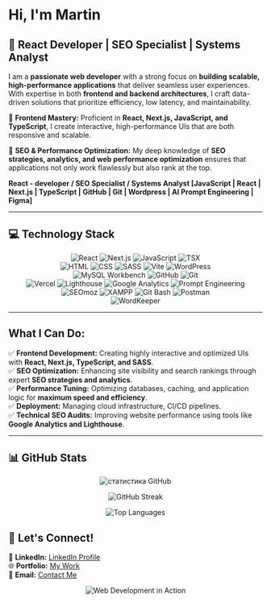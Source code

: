 # Hi, I'm Martin

## 🚀 React Developer | SEO Specialist | Systems Analyst

I am a **passionate web developer** with a strong focus on **building scalable, high-performance applications** that deliver seamless user experiences. With expertise in both **frontend and backend architectures**, I craft data-driven solutions that prioritize efficiency, low latency, and maintainability.

🔹 **Frontend Mastery:** Proficient in **React, Next.js, JavaScript, and TypeScript**, I create interactive, high-performance UIs that are both responsive and scalable.

🔹 **SEO & Performance Optimization:** My deep knowledge of **SEO strategies, analytics, and web performance optimization** ensures that applications not only work flawlessly but also rank at the top.

**React - developer / SEO Specialist / Systems Analyst [JavaScript | React | Next.js | TypeScript | GitHub | Git | Wordpress | AI Prompt Engineering | Figma]**

---

## 💻 **Technology Stack**

<div align="center">

  ![React](https://img.shields.io/badge/-React-61DAFB?logo=react&logoColor=white&style=for-the-badge)
  ![Next.js](https://img.shields.io/badge/-Next.js-000000?logo=next.js&logoColor=white&style=for-the-badge)
  ![JavaScript](https://img.shields.io/badge/-JavaScript-F7DF1E?logo=javascript&logoColor=black&style=for-the-badge)
  ![TSX](https://img.shields.io/badge/-TSX-007ACC?logo=react&logoColor=white&style=for-the-badge)
  <br />
  ![HTML](https://img.shields.io/badge/-HTML-E34F26?logo=html5&logoColor=white&style=for-the-badge)
  ![CSS](https://img.shields.io/badge/-CSS-1572B6?logo=css3&logoColor=white&style=for-the-badge)
  ![SASS](https://img.shields.io/badge/-SASS-CC6699?logo=sass&logoColor=white&style=for-the-badge)
  ![Vite](https://img.shields.io/badge/-Vite-646CFF?logo=vite&logoColor=white&style=for-the-badge)
  ![WordPress](https://img.shields.io/badge/-WordPress-21759B?logo=wordpress&logoColor=white&style=for-the-badge)
  <br />
  ![MySQL Workbench](https://img.shields.io/badge/-MySQL%20Workbench-4479A1?logo=mysql&logoColor=white&style=for-the-badge)
  ![GitHub](https://img.shields.io/badge/-GitHub-181717?logo=github&logoColor=white&style=for-the-badge)
  ![Git](https://img.shields.io/badge/-Git-F05032?logo=git&logoColor=white&style=for-the-badge)
  <br />
  ![Vercel](https://img.shields.io/badge/-Vercel-000000?logo=vercel&logoColor=white&style=for-the-badge)
  ![Lighthouse](https://img.shields.io/badge/-Lighthouse-F44B21?logo=lighthouse&logoColor=white&style=for-the-badge)
  ![Google Analytics](https://img.shields.io/badge/-Google%20Analytics-FF6F00?logo=google-analytics&logoColor=white&style=for-the-badge)
  ![Prompt Engineering](https://img.shields.io/badge/-AI%20Prompt%20Engineering-2C9C5E?logo=openai&logoColor=white&style=for-the-badge)
  ![SEOmoz](https://img.shields.io/badge/-SEOmoz-2B83F6?logo=moz&logoColor=white&style=for-the-badge)
  ![XAMPP](https://img.shields.io/badge/-XAMPP-FB7A24?logo=xampp&logoColor=white&style=for-the-badge)
  ![Git Bash](https://img.shields.io/badge/-Git%20Bash-F05032?logo=git&logoColor=white&style=for-the-badge)
  ![Postman](https://img.shields.io/badge/-Postman-FF6C37?logo=postman&logoColor=white&style=for-the-badge)
  <br />
  ![WordKeeper](https://img.shields.io/badge/-WordKeeper-009688?logo=readme&logoColor=white&style=for-the-badge)

</div>

---

## **What I Can Do:**
✅ **Frontend Development:** Creating highly interactive and optimized UIs with **React, Next.js, TypeScript, and SASS**.  
✅ **SEO Optimization:** Enhancing site visibility and search rankings through expert **SEO strategies and analytics**.  
✅ **Performance Tuning:** Optimizing databases, caching, and application logic for **maximum speed and efficiency**.  
✅ **Deployment:** Managing cloud infrastructure, CI/CD pipelines.  
✅ **Technical SEO Audits:** Improving website performance using tools like **Google Analytics and Lighthouse**.  

---
## 📊 GitHub Stats

<p align="center">
  <img src="https://github-readme-stats.vercel.app/api?username=Martin13025&show_icons=true&theme=github_dark&locale=en" alt="статистика GitHub" />
</p>

<p align="center">
  <img src="https://streak-stats.demolab.com?user=Martin13025&theme=github-dark" alt="GitHub Streak" />
</p>

<p align="center">
  <img src="https://github-readme-stats.vercel.app/api/top-langs/?username=Martin13025&layout=compact&theme=github_dark" alt="Top Languages" />
</p>

## 🔗 **Let's Connect!**
📌 **LinkedIn:** [LinkedIn Profile](https://www.linkedin.com/in/martin-daniels-a6b2b7269)  
🌐 **Portfolio:** [My Work](https://vercel.com/martin13025s-projects/bank-application)  
📩 **Email:** [Contact Me](mailto:danpain800@gmail.com)  

<p align="center">
  <img src="https://media2.giphy.com/media/v1.Y2lkPTc5MGI3NjExeHlpaTlqYjF6eXBnZTd4Z2ZmdGpwaWVhMnJyMGUwdnM2YWl1emlwdCZlcD12MV9pbnRlcm5hbF9naWZfYnlfaWQmY3Q9Zw/13HgwGsXF0aiGY/giphy.gif" alt="Web Development in Action">  
</p>
